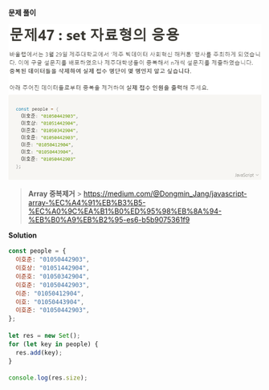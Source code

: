 **문제 풀이**

![이미지](../assets/images/result_47.PNG)

> **Array 중복제거** > https://medium.com/@Dongmin_Jang/javascript-array-%EC%A4%91%EB%B3%B5-%EC%A0%9C%EA%B1%B0%ED%95%98%EB%8A%94-%EB%B0%A9%EB%B2%95-es6-b5b9075361f9

**Solution**

```javascript
const people = {
  이호준: "01050442903",
  이호상: "01051442904",
  이준호: "01050342904",
  이호준: "01050442903",
  이준: "01050412904",
  이호: "01050443904",
  이호준: "01050442903",
};

let res = new Set();
for (let key in people) {
  res.add(key);
}

console.log(res.size);
```

